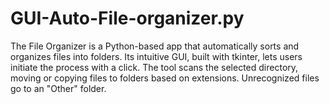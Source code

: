 # GUI-Auto-File-organizer.py
The File Organizer is a Python-based app that automatically sorts and organizes files into folders. Its intuitive GUI, built with tkinter, lets users initiate the process with a click. The tool scans the selected directory, moving or copying files to folders based on extensions. Unrecognized files go to an "Other" folder. 
